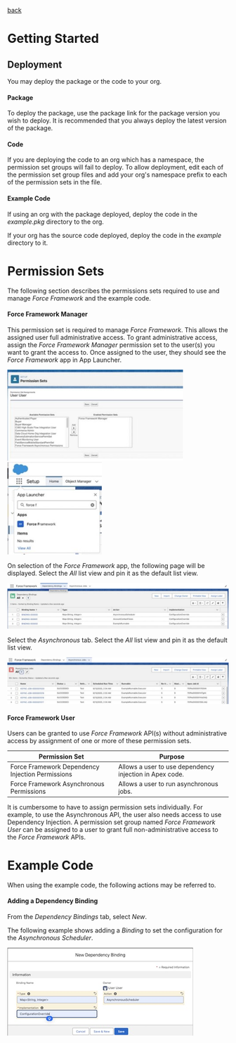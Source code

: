 [back](README.md)

# Getting Started
## Deployment
You may deploy the package or the code to your org.

#### Package
To deploy the package, use the package link for the package version you wish to deploy. It is recommended
that you always deploy the latest version of the package.

#### Code
If you are deploying the code to an org which has a namespace, the permission set groups will fail to deploy. To
allow deployment, edit each of the permission set group files and add your org's namespace prefix to each of the
permission sets in the file.

#### Example Code
If using an org with the package deployed, deploy the code in the _example.pkg_ directory to the org.

If your org has the source code deployed, deploy the code in the _example_ directory to it.

# Permission Sets
The following section describes the permissions sets required to use and manage _Force Framework_ and the example code.

#### Force Framework Manager
This permission set is required to manage _Force Framework_. This allows the assigned user full administrative access.
To grant administrative access, assign the _Force Framework Manager_ permission set to the
user(s) you want to grant the access to. Once assigned to the user, they should see the _Force Framework_ app in
App Launcher.

![Image Load Failed](images/FrameworkManagerPermSet.jpg) &nbsp;&nbsp; ![Image Load Faield](images/FrameworkAppLauncher.jpg)

On selection of the _Force Framework_ app, the following page will be displayed. Select the _All_ list view
and pin it as the default list view.

![Image Load Failed](images/FrameworkDependencies.jpg)

Select the _Asynchronous_ tab. Select the _All_ list view and pin it as the default list view.

![Image Load Failed](images/FrameworkAsynchronous.jpg)

#### Force Framework User
Users can be granted to use _Force Framework_ API(s) without administrative access by assignment of one or more
of these  permission sets.

| Permission Set                                   | Purpose                                                 |
|--------------------------------------------------|---------------------------------------------------------|
| Force Framework Dependency Injection Permissions | Allows a user to use dependency injection in Apex code. |
| Force Framework Asynchronous Permissions         | Allows a user to run asynchronous jobs.                 |

It is cumbersome to have to assign permission sets individually. For example, to use the Asynchronous API,
the user also needs access to use Dependency Injection. A permission set group named _Force Framework User_
can be assigned to a user to grant full non-administrative access to the _Force Framework_ APIs.

# Example Code
When using the example code, the following actions may be referred to.

#### Adding a Dependency Binding
From the _Dependency Bindings_ tab, select _New_.

The following example shows adding a _Binding_ to set the configuration for the _Asynchronous Scheduler_.

![Image Load Failed](images/FrameworkNewBinding.jpg)
